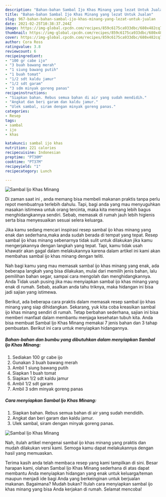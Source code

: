 ```yaml
---
description: "Bahan-bahan Sambal Ijo Khas Minang yang lezat Untuk Jualan"
title: "Bahan-bahan Sambal Ijo Khas Minang yang lezat Untuk Jualan"
slug: 967-bahan-bahan-sambal-ijo-khas-minang-yang-lezat-untuk-jualan
date: 2021-02-25T10:38:37.244Z
image: https://img-global.cpcdn.com/recipes/859c6175ca933dbc/680x482cq70/sambal-ijo-khas-minang-foto-resep-utama.jpg
thumbnail: https://img-global.cpcdn.com/recipes/859c6175ca933dbc/680x482cq70/sambal-ijo-khas-minang-foto-resep-utama.jpg
cover: https://img-global.cpcdn.com/recipes/859c6175ca933dbc/680x482cq70/sambal-ijo-khas-minang-foto-resep-utama.jpg
author: Cora Ross
ratingvalue: 3.8
reviewcount: 6
recipeingredient:
- "100 gr cabe ijo"
- "3 buah bawang merah"
- "1 siung bawang putih"
- "1 buah tomat"
- "1/2 sdt kaldu jamur"
- "1/2 sdt garam"
- "3 sdm minyak goreng panas"
recipeinstructions:
- "Siapkan bahan. Rebus semua bahan di air yang sudah mendidih."
- "Angkat dan beri garam dan kaldu jamur."
- "Ulek sambal, siram dengan minyak goreng panas."
categories:
- Resep
tags:
- sambal
- ijo
- khas

katakunci: sambal ijo khas 
nutrition: 221 calories
recipecuisine: Indonesian
preptime: "PT30M"
cooktime: "PT37M"
recipeyield: "1"
recipecategory: Lunch

---
```



![Sambal Ijo Khas Minang](https://img-global.cpcdn.com/recipes/859c6175ca933dbc/680x482cq70/sambal-ijo-khas-minang-foto-resep-utama.jpg)

Di zaman  saat ini , anda memang bisa membeli makanan praktis tanpa perlu repot membuatnya terlebih dahulu. Tapi, bagi anda yang mau menyuguhkan masakan istimewa untuk orang tercinta, maka kita memang lebih bagus menghidangkannya sendiri. Sebab, memasak di rumah jauh lebih higienis serta bisa menyesuaikan sesuai selera keluarga.

Jika kamu sedang mencari inspirasi resep sambal ijo khas minang yang enak dan sederhana,maka anda sudah berada di tempat yang tepat. Resep sambal ijo khas minang  sebenarnya tidak sulit untuk dilakukan jika kamu mengerjakannya dengan langkah yang tepat. Tapi, kamu tidak usah khawatir akan gagal dalam melakukannya 
karena dalam artikel ini kami akan membahas sambal ijo khas minang dengan teliti.  



Nah bagi kamu yang mau memasak sambal ijo khas minang yang enak, ada beberapa langkah yang bisa dilakukan, mulai dari memilih jenis bahan, lalu pemilihan bahan segar, sampai cara mengolah dan menghidangkannya. Anda Tidak usah pusing jika mau menyiapkan sambal ijo khas minang yang enak di rumah. Sebab, asalkan anda  tahu triknya, maka hidangan ini bisa jadi sajian yang istimewa.

Berikut, ada beberapa cara praktis  dalam memasak resep sambal ijo khas minang yang siap dihidangkan. Sekarang, yuk kita coba kreasikan sambal ijo khas minang sendiri di rumah. Tetap berbahan sederhana, sajian ini bisa memberi manfaat dalam membantu menjaga kesehatan tubuh kita. Anda bisa membuat Sambal Ijo Khas Minang memakai 7 jenis bahan dan 3 tahap pembuatan. Berikut ini cara untuk menyiapkan hidangannya.

<!--inarticleads1-->

##### Bahan-bahan dan bumbu yang dibutuhkan dalam menyiapkan Sambal Ijo Khas Minang:

1. Sediakan 100 gr cabe ijo
1. Gunakan 3 buah bawang merah
1. Ambil 1 siung bawang putih
1. Siapkan 1 buah tomat
1. Siapkan 1/2 sdt kaldu jamur
1. Ambil 1/2 sdt garam
1. Ambil 3 sdm minyak goreng panas




<!--inarticleads2-->

##### Cara menyiapkan Sambal Ijo Khas Minang:

1. Siapkan bahan. Rebus semua bahan di air yang sudah mendidih.
1. Angkat dan beri garam dan kaldu jamur.
1. Ulek sambal, siram dengan minyak goreng panas.
<img src="//assets-global.cpcdn.com/assets/icons/button_play-2c75c40dde080a61004c1f40b05d8f140eaff45d7e9e6481dc71c63d2e7c4909.png" alt="Sambal Ijo Khas Minang">



Nah, itulah artikel mengenai  sambal ijo khas minang  yang praktis dan mudah dilakukan versi kami. Semoga kamu dapat melakukannya dengan hasil yang memuaskan. 

Terima kasih anda telah membaca resep yang kami tampilkan di sini. Besar harapan kami, olahan  Sambal Ijo Khas Minang sederhana di atas dapat membantu Anda menyiapkan hidangan yang enak untuk keluarga/teman maupun menjadi ide bagi Anda yang berkeinginan untuk berjualan makanan. Bagaimana? Mudah bukan? Itulah cara menyiapkan sambal ijo khas minang yang bisa Anda kerjakan di rumah. Selamat mencoba!

